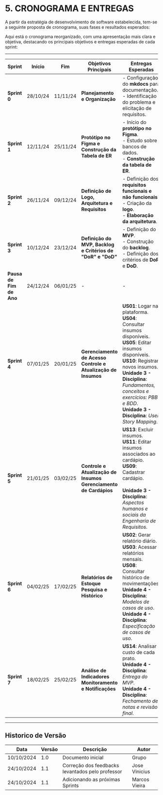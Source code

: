 # **5. CRONOGRAMA E ENTREGAS**

A partir da estratégia de desenvolvimento de software estabelecida, tem-se a seguinte proposta de cronograma, suas fases e resultados esperados:

Aqui está o cronograma reorganizado, com uma apresentação mais clara e objetiva, destacando os principais objetivos e entregas esperadas de cada sprint:

---

| **Sprint**          | **Início** | **Fim**     | **Objetivos Principais**                                                                                                                                                                  | **Entregas Esperadas**                                                                                                  |
|---------------------|------------|-------------|-------------------------------------------------------------------------------------------------------------------------------------------------------------------------------------------|-------------------------------------------------------------------------------------------------------------------------|
| **Sprint 0**        | 28/10/24   | 11/11/24    | **Planejamento e Organização**                                                                                                                                                            | - Configuração do **mkdocs** para documentação.<br> - Identificação do problema e elicitação de requisitos.              |
| **Sprint 1**        | 12/11/24   | 25/11/24    | **Protótipo no Figma e Construção da Tabela de ER**                                                                                                                                        | - Início do **protótipo no Figma**.<br> - Estudo sobre bancos de dados.<br> - **Construção da tabela de ER**.            |
| **Sprint 2**        | 26/11/24   | 09/12/24    | **Definição de Logo, Arquitetura e Requisitos**                                                                                                                                           | - Definição dos **requisitos funcionais e não funcionais**.<br> - Criação da **logo**.<br> - **Elaboração da arquitetura**. |
| **Sprint 3**        | 10/12/24   | 23/12/24    | **Definição do MVP, Backlog e Critérios de "DoR" e "DoD"**                                                                                                                                | - Definição do **MVP**.<br> - Construção do **backlog**.<br> - Definição dos critérios de **DoR** e **DoD**.              |
| **Pausa de Fim de Ano** | 24/12/24  | 06/01/25    | -                                                                                                                                                                                         | -                                                                                                                       |
| **Sprint 4**        | 07/01/25   | 20/01/25    | **Gerenciamento de Acesso**<br> **Controle e Atualização de Insumos**                                                                                                                      | **US01**: Logar na plataforma.<br> **US04**: Consultar insumos disponíveis.<br> **US05**: Editar insumos disponíveis.<br> **US10**: Registrar novos insumos.<br> **Unidade 3 - Disciplina**: *Fundamentos, conceitos e exercícios: PBB e BDD*.<br> **Unidade 3 - Disciplina**: *User Story Mapping*.  |
| **Sprint 5**        | 21/01/25   | 03/02/25    | **Controle e Atualização de Insumos**<br> **Gerenciamento de Cardápios**                                                                                                                   | **US13**: Excluir insumos.<br> **US11**: Editar insumos associados ao cardápio.<br> **US09**: Cadastrar cardápio.<br> <br> **Unidade 3 - Disciplina**: *Aspectos humanos e sociais da Engenharia de Requisitos*. |
| **Sprint 6**        | 04/02/25   | 17/02/25    | **Relatórios de Estoque**<br> **Pesquisa e Histórico**                                                                                                                                    | **US02**: Gerar relatório diário.<br> **US03**: Acessar relatórios mensais.<br> **US08**: Consultar histórico de movimentações.<br> **Unidade 4 - Disciplina**: *Modelos de casos de uso*.<br> **Unidade 4 - Disciplina**: *Especificação de casos de uso*. |
| **Sprint 7**        | 18/02/25   | 25/02/25    | **Análise de Indicadores**<br> **Monitoramento e Notificações**                                                                                                                           | **US14**: Analisar custo de cada prato.<br> **Unidade 4 - Disciplina**: *Entrega do MVP*.<br> **Unidade 4 - Disciplina**: *Fechamento de notas e revisão final*. |

---

## Historico de Versão

| Data       | Versão | Descrição                                             | Autor      |
|------------|--------|-------------------------------------------------------|------------|
| 10/10/2024 | 1.0    | Documento inicial  | Grupo    |
| 24/10/2024 | 1.1    | Correção dos feedbacks levantados pelo professor  |   Jose Vinicius     |
| 24/10/2024 | 1.1    | Adicionando as próximas Sprints  |   Marcos Vieira     |
